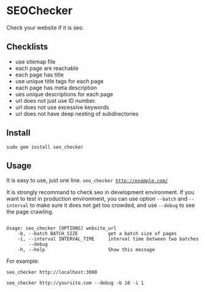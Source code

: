 # SEOChecker

Check your website if it is seo.

## Checklists

- use sitemap file
- each page are reachable
- each page has title
- use unique title tags for each page
- each page has meta description
- ues unique descriptions for each page
- url does not just use ID number.
- url does not use excessive keywords
- url does not have deep nesting of subdirectories

## Install

<code>sudo gem install seo_checker</code>

## Usage

It is easy to use, just one line.
<code>seo_checker http://example.com/</code>

It is strongly recommand to check seo in development environment. If you want to test in production environment, you can use option <code>--batch</code> and <code>--interval</code> to make sure it does not get too crowded, and use <code>--debug</code> to see the page crawling.

<pre><code>
Usage: seo_checker [OPTIONS] website_url
    -b, --batch BATCH_SIZE           get a batch size of pages
    -i, --interval INTERVAL_TIME     interval time between two batches
        --debug
    -h, --help                       Show this message
</code></pre>

For example:

<pre><code>seo_checker http://localhost:3000</code></pre>

<pre><code>seo_checker http://yoursite.com --debug -b 10 -i 1</code></pre>
